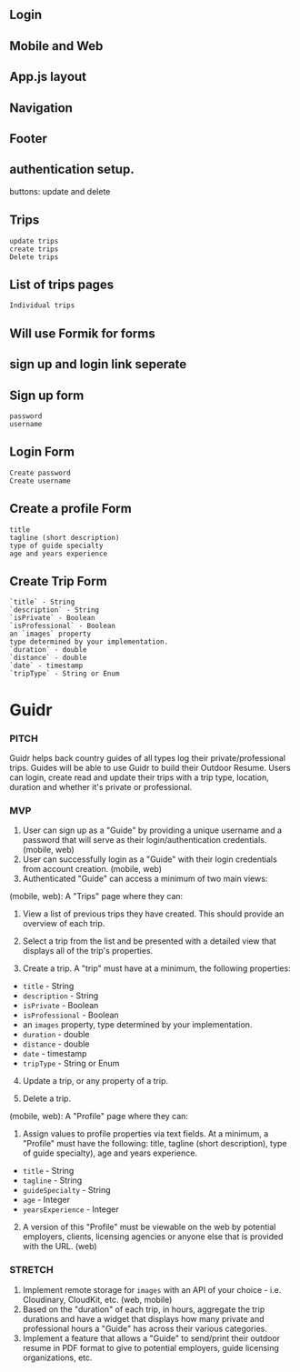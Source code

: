 ## Login
## Mobile and Web
## App.js layout
## Navigation
## Footer
## authentication setup. 

buttons: update and delete

## Trips 
	update trips
	create trips
	Delete trips

## List of trips pages
	Individual trips

## Will use Formik for forms
## sign up and login link seperate

## Sign up form
	password 
	username

## Login Form
	Create password
	Create username

## Create a profile Form 
	title
	tagline (short description) 
	type of guide specialty
	age and years experience

## Create Trip Form 
	`title` - String
	`description` - String
	`isPrivate` - Boolean
	`isProfessional` - Boolean
	an `images` property
	type determined by your implementation. 
	`duration` - double
	`distance` - double
	`date` - timestamp
	`tripType` - String or Enum	


	

# **Guidr**

### PITCH

Guidr helps back country guides of all types log their private/professional trips. Guides will be able to use Guidr to build their Outdoor Resume. Users can login, create read and update their trips with a trip type, location, duration and whether it's private or professional.

### MVP

1. User can sign up as a "Guide" by providing a unique username and a password that will serve as their login/authentication credentials. (mobile, web)
2. User can successfully login as a "Guide" with their login credentials from account creation. (mobile, web)
3. Authenticated "Guide" can access a minimum of two main views:	

(mobile, web): A "Trips" page where they can:	

1. View a list of previous trips they have created. This should provide an overview of each trip.	

2. Select a trip from the list and be presented with a detailed view that displays all of the trip's properties.	

3. Create a trip. A "trip" must have at a minimum, the following properties:	 

- `title` - String
- `description` - String
- `isPrivate` - Boolean
- `isProfessional` - Boolean
- an `images` property, type determined by your implementation.
- `duration` - double
- `distance` - double
- `date` - timestamp
- `tripType` - String or Enum

4. Update a trip, or any property of a trip.	

5. Delete a trip.	

(mobile, web): A "Profile" page where they can:	

1. Assign values to profile properties via text fields. At a minimum, a "Profile" must have the following: title, tagline (short description), type of guide specialty), age and years experience.	

- `title` - String
- `tagline` - String
- `guideSpecialty` - String
- `age` - Integer
- `yearsExperience` - Integer

2. A version of this "Profile" must be viewable on the web by potential employers, clients, licensing agencies or anyone else that is provided with the URL. (web)

### STRETCH

1. Implement remote storage for `images` with an API of your choice - i.e. Cloudinary, CloudKit, etc. (web, mobile)
2. Based on the "duration" of each trip, in hours, aggregate the trip durations and have a widget that displays how many private and professional hours a "Guide" has across their various categories.
3. Implement a feature that allows a "Guide" to send/print their outdoor resume in PDF format to give to potential employers, guide licensing organizations, etc.